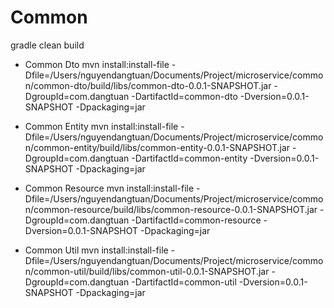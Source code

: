# Common
gradle clean build

* Common Dto
mvn install:install-file -Dfile=/Users/nguyendangtuan/Documents/Project/microservice/common/common-dto/build/libs/common-dto-0.0.1-SNAPSHOT.jar -DgroupId=com.dangtuan -DartifactId=common-dto -Dversion=0.0.1-SNAPSHOT -Dpackaging=jar

* Common Entity
mvn install:install-file -Dfile=/Users/nguyendangtuan/Documents/Project/microservice/common/common-entity/build/libs/common-entity-0.0.1-SNAPSHOT.jar -DgroupId=com.dangtuan -DartifactId=common-entity -Dversion=0.0.1-SNAPSHOT -Dpackaging=jar

* Common Resource
mvn install:install-file -Dfile=/Users/nguyendangtuan/Documents/Project/microservice/common/common-resource/build/libs/common-resource-0.0.1-SNAPSHOT.jar -DgroupId=com.dangtuan -DartifactId=common-resource -Dversion=0.0.1-SNAPSHOT -Dpackaging=jar

* Common Util
mvn install:install-file -Dfile=/Users/nguyendangtuan/Documents/Project/microservice/common/common-util/build/libs/common-util-0.0.1-SNAPSHOT.jar -DgroupId=com.dangtuan -DartifactId=common-util -Dversion=0.0.1-SNAPSHOT -Dpackaging=jar

